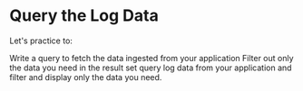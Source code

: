Query the Log Data
=
Let's practice to:

Write a query to fetch the data ingested from your application
Filter out only the data you need in the result set
query log data from your application and filter and display only the data you need.